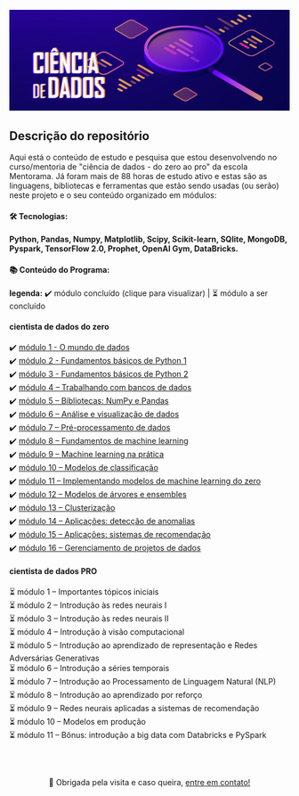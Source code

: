 <p align="center">
    <img alt="DataScience" title="#DataScience" src="/datascience.png" />
</p>

## Descrição do repositório

Aqui está o conteúdo de estudo e pesquisa que estou desenvolvendo no curso/mentoria de "ciência de dados - do zero ao pro" da escola Mentorama. Já foram mais de 88 horas de estudo ativo e estas são as linguagens, bibliotecas e ferramentas que estão sendo usadas (ou serão) neste projeto e o seu conteúdo organizado em módulos: 

#### 🛠 Tecnologias: 

**Python, Pandas, Numpy, Matplotlib, Scipy, Scikit-learn, SQlite, MongoDB, Pyspark, TensorFlow 2.0, Prophet, OpenAI Gym, DataBricks.** 

#### 📚 Conteúdo do Programa:
<b>legenda:</b> ✔️ módulo concluído (clique para visualizar) | ⏳ módulo a ser concluído

#### cientista de dados do zero

✔️ [módulo 1 - O mundo de dados](https://github.com/princya-oliveira/data-science/tree/main/modulo_01_dados) <br>
✔️ [módulo 2 - Fundamentos básicos de Python 1 ](https://github.com/princya-oliveira/data-science/tree/main/modulo_02_fundamentos_python1) <br>
✔️ [módulo 3 - Fundamentos básicos de Python 2](https://github.com/princya-oliveira/data-science/tree/main/modulo_03_fundamentos_python2) <br>
✔️ [módulo 4 – Trabalhando com bancos de dados](https://github.com/princya-oliveira/data-science/tree/main/modulo_04_banco_dados) <br>
✔️ [módulo 5 – Bibliotecas: NumPy e Pandas](https://github.com/princya-oliveira/data-science/tree/main/modulo_05_bibliotecas_numpy_pandas) <br>
✔️ [módulo 6 – Análise e visualização de dados](https://github.com/princya-oliveira/data-science/tree/main/modulo_06_analise_visualizacao_dados) <br>
✔️ [módulo 7 – Pré-processamento de dados](https://github.com/princya-oliveira/data-science/tree/main/modulo_07_preprocessamento_dados) <br>
✔️ [módulo 8 – Fundamentos de machine learning](https://github.com/princya-oliveira/data-science/tree/main/modulo_08_fundamentos_machine_learning) <br>
✔️ [módulo 9 – Machine learning na prática](https://github.com/princya-oliveira/data-science/tree/main/modulo_09_machine_learning_pratica) <br>
✔️ [módulo 10 – Modelos de classificação](https://github.com/princya-oliveira/data-science/tree/main/modulo_10_modelos_classificacao) <br>
✔️ [módulo 11 – Implementando modelos de machine learning do zero](https://github.com/princya-oliveira/data-science/tree/main/modulo_11_implementando_modelos_machine_learning_do_zero) <br>
✔️ [módulo 12 – Modelos de árvores e ensembles](https://github.com/princya-oliveira/data-science/tree/main/modulo_12_modelos_arvore_ensembles) <br>
✔️ [módulo 13 – Clusterização](https://github.com/princya-oliveira/data-science/tree/main/modulo_13_clusterizacao) <br>
✔️ [módulo 14 – Aplicações: detecção de anomalias](https://github.com/princya-oliveira/data-science/tree/main/modulo_14_deteccao_anomalias) <br>
✔️ [módulo 15 – Aplicações: sistemas de recomendação](https://github.com/princya-oliveira/data-science/tree/main/modulo_15_sistemas_recomendacao) <br>
✔️ [módulo 16 – Gerenciamento de projetos de dados](https://github.com/princya-oliveira/data-science/tree/main/modulo_16_gerenciamento_projetos_dados) <br>

#### cientista de dados PRO
⏳ módulo 1 – Importantes tópicos iniciais<br>
⏳ módulo 2 – Introdução às redes neurais I<br>
⏳ módulo 3 – Introdução às redes neurais II<br>
⏳ módulo 4 – Introdução à visão computacional<br>
⏳ módulo 5 – Introdução ao aprendizado de representação e Redes Adversárias Generativas<br>
⏳ módulo 6 – Introdução a séries temporais<br>
⏳ módulo 7 – Introdução ao Processamento de Linguagem Natural (NLP)<br>
⏳ módulo 8 – Introdução ao aprendizado por reforço<br>
⏳ módulo 9 – Redes neurais aplicadas a sistemas de recomendação<br>
⏳ módulo 10 – Modelos em produção<br>
⏳ módulo 11 – Bônus: introdução a big data com Databricks e PySpark<br>

<br>
<br>

<p align="center">👋 Obrigada pela visita e caso queira,
<a href=https://www.linkedin.com/in/princya-oliveira/>entre em contato!</a>
</p>
